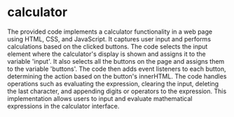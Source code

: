 # calculator
The provided code implements a calculator functionality in a web page using HTML, CSS, and JavaScript. It captures user input and performs calculations based on the clicked buttons. The code selects the input element where the calculator's display is shown and assigns it to the variable 'input'. It also selects all the buttons on the page and assigns them to the variable 'buttons'. The code then adds event listeners to each button, determining the action based on the button's innerHTML. The code handles operations such as evaluating the expression, clearing the input, deleting the last character, and appending digits or operators to the expression. This implementation allows users to input and evaluate mathematical expressions in the calculator interface.
